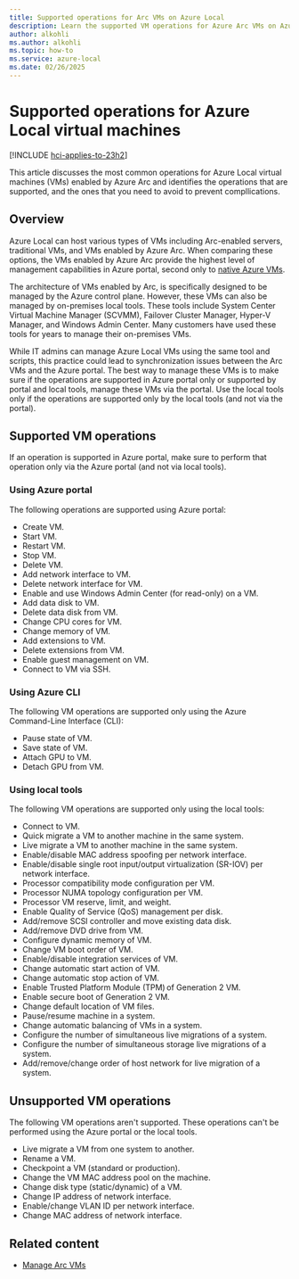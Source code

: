 ```yaml
---
title: Supported operations for Arc VMs on Azure Local 
description: Learn the supported VM operations for Azure Arc VMs on Azure Local.
author: alkohli
ms.author: alkohli
ms.topic: how-to
ms.service: azure-local
ms.date: 02/26/2025
---
```


# Supported operations for Azure Local virtual machines 

[!INCLUDE [hci-applies-to-23h2](../includes/hci-applies-to-23h2.md)]

This article discusses the most common operations for Azure Local virtual machines (VMs) enabled by Azure Arc and identifies the operations that are supported, and the ones that you need to avoid to prevent compllications.

## Overview

Azure Local can host various types of VMs including Arc-enabled servers, traditional VMs, and VMs enabled by Azure Arc. When comparing these options, the VMs enabled by Azure Arc provide the highest level of management capabilities in Azure portal, second only to [native Azure VMs](/azure/azure-local/concepts/compare-vm-management-capabilities).

The architecture of VMs enabled by Arc, is specifically designed to be managed by the Azure control plane. However, these VMs can also be managed by on-premises local tools. These tools include System Center Virtual Machine Manager (SCVMM), Failover Cluster Manager, Hyper-V Manager, and Windows Admin Center. Many customers have used these tools for years to manage their on-premises VMs.

While IT admins can manage Azure Local VMs using the same tool and scripts, this practice could lead to synchronization issues between the Arc VMs and the Azure portal. The best way to manage these VMs is to make sure if the operations are supported in Azure portal only or supported by portal and local tools, manage these VMs via the portal. Use the local tools only if the operations are supported only by the local tools (and not via the portal).

## Supported VM operations

If an operation is supported in Azure portal, make sure to perform that operation only via the Azure portal (and not via local tools).

### Using Azure portal

The following operations are supported using Azure portal:

- Create VM.
- Start VM.
- Restart VM.
- Stop VM.
- Delete VM.
- Add network interface to VM.
- Delete network interface for VM.
- Enable and use Windows Admin Center (for read-only) on a VM.
- Add data disk to VM.
- Delete data disk from VM.
- Change CPU cores for VM.
- Change memory of VM.
- Add extensions to VM.
- Delete extensions from VM.
- Enable guest management on VM.
- Connect to VM via SSH.

### Using Azure CLI

The following VM operations are supported only using the Azure Command-Line Interface (CLI):

- Pause state of VM.
- Save state of VM.
- Attach GPU to VM.
- Detach GPU from VM.

### Using local tools

The following VM operations are supported only using the local tools:

- Connect to VM.
- Quick migrate a VM to another machine in the same system.
- Live migrate a VM to another machine in the same system.
- Enable/disable MAC address spoofing per network interface.
- Enable/disable single root input/output virtualization (SR-IOV) per network interface.
- Processor compatibility mode configuration per VM.
- Processor NUMA topology configuration per VM.
- Processor VM reserve, limit, and weight.
- Enable Quality of Service (QoS) management per disk.
- Add/remove SCSI controller and move existing data disk.
- Add/remove DVD drive from VM.
- Configure dynamic memory of VM.
- Change VM boot order of VM.
- Enable/disable integration services of VM.
- Change automatic start action of VM.
- Change automatic stop action of VM.
- Enable Trusted Platform Module (TPM) of Generation 2 VM.
- Enable secure boot of Generation 2 VM.
- Change default location of VM files.
- Pause/resume machine in a system.
- Change automatic balancing of VMs in a system.
- Configure the number of simultaneous live migrations of a system.
- Configure the number of simultaneous storage live migrations of a system.
- Add/remove/change order of host network for live migration of a system.


## Unsupported VM operations

The following VM operations aren't supported. These operations can't be performed using the Azure portal or the local tools.

- Live migrate a VM from one system to another.
- Rename a VM.
- Checkpoint a VM (standard or production).
- Change the VM MAC address pool on the machine.
- Change disk type (static/dynamic) of a VM.
- Change IP address of network interface.
- Enable/change VLAN ID per network interface.
- Change MAC address of network interface.

## Related content

- [Manage Arc VMs](manage-arc-virtual-machines.md)
